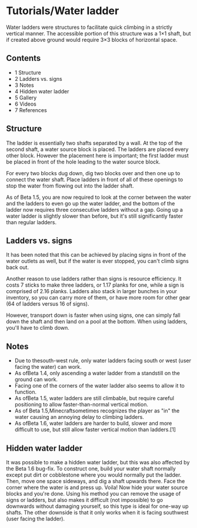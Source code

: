 # Tutorials/Water ladder
Water ladders were structures to facilitate quick climbing in a strictly vertical manner. The accessible portion of this structure was a 1×1 shaft, but if created above ground would require 3×3 blocks of horizontal space. 

## Contents
- 1 Structure
- 2 Ladders vs. signs
- 3 Notes
- 4 Hidden water ladder
- 5 Gallery
- 6 Videos
- 7 References

## Structure

The ladder is essentially two shafts separated by a wall. At the top of the second shaft, a water source block is placed. The ladders are placed every other block. However the placement here is important; the first ladder must be placed in front of the hole leading to the water source block.

For every two blocks dug down, dig two blocks over and then one up to connect the water shaft. Place ladders in front of all of these openings to stop the water from flowing out into the ladder shaft.

As of Beta 1.5, you are now required to look at the corner between the water and the ladders to even go up the water ladder, and the bottom of the ladder now requires three consecutive ladders without a gap. Going up a water ladder is slightly slower than before, but it's still significantly faster than regular ladders.


## Ladders vs. signs
It has been noted that this can be achieved by placing signs in front of the water outlets as well, but if the water is ever stopped, you can't climb signs back out.

Another reason to use ladders rather than signs is resource efficiency. It costs 7 sticks to make three ladders, or 1.17 planks for one, while a sign is comprised of 2.16 planks. Ladders also stack in larger bunches in your inventory, so you can carry more of them, or have more room for other gear (64 of ladders versus 16 of signs).

However, transport down is faster when using signs, one can simply fall down the shaft and then land on a pool at the bottom. When using ladders, you'll have to climb down.

## Notes
- Due to thesouth-west rule, only water ladders facing south or west (user facing the water) can work.
- As ofBeta 1.4, only ascending a water ladder from a standstill on the ground can work.
- Facing one of the corners of the water ladder also seems to allow it to function.
- As ofBeta 1.5, water ladders are still climbable, but require careful positioning to allow faster-than-normal vertical motion.
- As of Beta 1.5,Minecraftsometimes recognizes the player as "in" the water causing an annoying delay to climbing ladders.
- As ofBeta 1.6, water ladders are harder to build, slower and more difficult to use, but still allow faster vertical motion than ladders.[1]

## Hidden water ladder
It was possible to make a hidden water ladder, but this was also affected by the Beta 1.6 bug-fix. To construct one, build your water shaft normally except put dirt or cobblestone where you would normally put the ladder.  Then, move one space sideways, and dig a shaft upwards there.  Face the corner where the water is and press up.  Voila! Now hide your water source blocks and you're done.  Using his method you can remove the usage of signs or ladders, but also makes it difficult (not impossible) to go downwards without damaging yourself, so this type is ideal for one-way up shafts. The other downside is that it only works when it is facing southwest (user facing the ladder).


